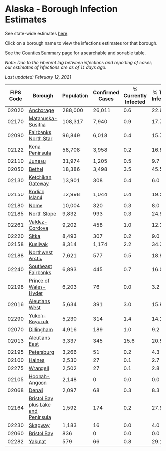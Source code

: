 # Alaska - Borough Infection Estimates

See state-wide estimates [here](/infections/us-ak).

Click on a borough name to view the infections estimates for that borough.

See the [Counties Summary](/infections/summary-counties) page for a searchable and sortable table.

*Note: Due to the inherent lag between infections and reporting of cases, our estimates of infections are as of 14 days ago.*

*Last updated: February 12, 2021*

|   FIPS Code |                                                                    Borough |   Population |   Confirmed Cases |   % Currently Infected |   % Total Infected |
|-------------|----------------------------------------------------------------------------|--------------|-------------------|------------------------|--------------------|
|       02020 |                                                     [Anchorage](anchorage) |      288,000 |            26,011 |                    0.6 |               22.6 |
|       02170 |                                     [Matanuska-Susitna](matanuska-susitna) |      108,317 |             7,940 |                    0.9 |               17.7 |
|       02090 |                               [Fairbanks North Star](fairbanks-north-star) |       96,849 |             6,018 |                    0.4 |               15.7 |
|       02122 |                                         [Kenai Peninsula](kenai-peninsula) |       58,708 |             3,958 |                    0.2 |               16.8 |
|       02110 |                                                           [Juneau](juneau) |       31,974 |             1,205 |                    0.5 |                9.7 |
|       02050 |                                                           [Bethel](bethel) |       18,386 |             3,498 |                    3.5 |               45.5 |
|       02130 |                                     [Ketchikan Gateway](ketchikan-gateway) |       13,901 |               308 |                    0.4 |                6.0 |
|       02150 |                                             [Kodiak Island](kodiak-island) |       12,998 |             1,044 |                    0.4 |               19.5 |
|       02180 |                                                               [Nome](nome) |       10,004 |               320 |                    0.3 |                8.0 |
|       02185 |                                                 [North Slope](north-slope) |        9,832 |               993 |                    0.3 |               24.9 |
|       02261 |                                           [Valdez-Cordova](valdez-cordova) |        9,202 |               458 |                    1.0 |               12.3 |
|       02220 |                                                             [Sitka](sitka) |        8,493 |               307 |                    0.2 |                9.0 |
|       02158 |                                                       [Kusilvak](kusilvak) |        8,314 |             1,174 |                    2.2 |               34.3 |
|       02188 |                                       [Northwest Arctic](northwest-arctic) |        7,621 |               577 |                    0.5 |               18.9 |
|       02240 |                                 [Southeast Fairbanks](southeast-fairbanks) |        6,893 |               445 |                    0.7 |               16.0 |
|       02198 |                             [Prince of Wales-Hyder](prince-of-wales-hyder) |        6,203 |                76 |                    0.0 |                3.2 |
|       02016 |                                           [Aleutians West](aleutians-west) |        5,634 |               391 |                    3.0 |               15.9 |
|       02290 |                                             [Yukon-Koyukuk](yukon-koyukuk) |        5,230 |               314 |                    1.4 |               14.1 |
|       02070 |                                                   [Dillingham](dillingham) |        4,916 |               189 |                    1.0 |                9.2 |
|       02013 |                                           [Aleutians East](aleutians-east) |        3,337 |               345 |                   15.6 |               20.5 |
|       02195 |                                                   [Petersburg](petersburg) |        3,266 |                51 |                    0.2 |                4.3 |
|       02100 |                                                           [Haines](haines) |        2,530 |                27 |                    0.1 |                2.7 |
|       02275 |                                                       [Wrangell](wrangell) |        2,502 |                27 |                    0.1 |                2.8 |
|       02105 |                                             [Hoonah-Angoon](hoonah-angoon) |        2,148 |                 0 |                    0.0 |                0.0 |
|       02068 |                                                           [Denali](denali) |        2,097 |                68 |                    0.3 |                8.3 |
|       02164 | [Bristol Bay plus Lake and Peninsula](bristol-bay-plus-lake-and-peninsula) |        1,592 |               174 |                    0.2 |               27.9 |
|       02230 |                                                         [Skagway](skagway) |        1,183 |                16 |                    0.0 |                4.0 |
|       02060 |                                                 [Bristol Bay](bristol-bay) |          836 |                 0 |                    0.0 |                0.0 |
|       02282 |                                                         [Yakutat](yakutat) |          579 |                66 |                    0.8 |               29.1 |